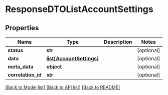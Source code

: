 # ResponseDTOListAccountSettings

## Properties
Name | Type | Description | Notes
------------ | ------------- | ------------- | -------------
**status** | **str** |  | [optional] 
**data** | [**list[AccountSettings]**](AccountSettings.md) |  | [optional] 
**meta_data** | **object** |  | [optional] 
**correlation_id** | **str** |  | [optional] 

[[Back to Model list]](../README.md#documentation-for-models) [[Back to API list]](../README.md#documentation-for-api-endpoints) [[Back to README]](../README.md)

